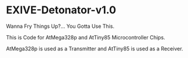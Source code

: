# EXIVE-Detonator-v1.0
Wanna Fry Things Up?... You Gotta Use This.

This is Code for AtMega328p and AtTiny85 Microcontroller Chips. 

AtMega328p is used as a Transmitter and AtTiny85 is used as a Receiver.

